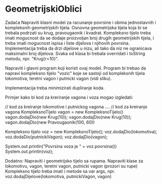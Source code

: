 GeometrijskiOblici
==================
Zadaća
Napraviti klasni model za racunanje povrsine i obima jednostavnih i kompleksnih geometrijskih tijela. 
Osnovna geometrijska tijela koja bi se trebala podrzati su krug, pravougaonik i kvadrat. 
Kompleksno tijelo treba imati mogucnost da se dodaje proizvoljan broj drugih geometrijskih tijela, i treba imati mogucnost ispisa i liste dijelova i njihovih povrsina. Implementacija treba da drzi dijelove u nizu, ali tako da niz ne ogranicava maksimalni broj dijelova.
Svaka od klasa bi trebala overridati i toString metodu, npr. "Krug{r=10}".

Napraviti i glavni program koji koristi ovaj model. Program bi trebao da napravi kompleksno tijelo "vozic" koje se sastoji od kompleksnih tijela lokomotiva, teretni vagon i putnicki vagon (vidi sliku).

Implementacija treba minimizirati dupliranje koda.

Primjer kako bi kod za kreriranje vagona i voza mogao izgledati:

// kod za kreiranje lokomotive i putnickog vagona
....
// kod za kreiranje vagona
KompleksnoTijelo vagon = new KompleksnoTijelo()
vagon.dodajDio(new Krug(10));
vagon.dodajDio(new Krug(10));
vagon.dodajDio(new Pravougaonik(100, 60))

Kompleksno tijelo voz = new KompleksnoTijelo();
voz.dodajDio(lokomotiva);
voz.dodaDio(putnickiVagon);
voz.dodajDio(vagon);

System.out.println("Povrsina voza je " + voz.povrsina())
System.out.println(voz);

Dodatno:
Napraviti i geometrijsko tijelo sa rupama.
Napraviti klase za lokomotivu, vagon, teretni vagon, putnicki vagon (prozori su rupe)
Kompleksno tijelo treba imati i metode sa var args, npr. voz.dodajDijelove(lokomotiva, putnickiVagon, vagon)
